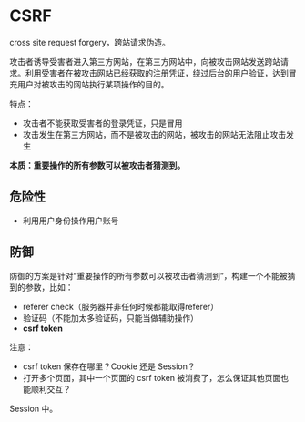 # CSRF

cross site request forgery，跨站请求伪造。

攻击者诱导受害者进入第三方网站，在第三方网站中，向被攻击网站发送跨站请求。利用受害者在被攻击网站已经获取的注册凭证，绕过后台的用户验证，达到冒充用户对被攻击的网站执行某项操作的目的。

特点：

* 攻击者不能获取受害者的登录凭证，只是冒用
* 攻击发生在第三方网站，而不是被攻击的网站，被攻击的网站无法阻止攻击发生

**本质：重要操作的所有参数可以被攻击者猜测到。**

## 危险性

* 利用用户身份操作用户账号

## 防御

防御的方案是针对“重要操作的所有参数可以被攻击者猜测到”，构建一个不能被猜到的参数，比如：

* referer check（服务器并非任何时候都能取得referer）
* 验证码（不能加太多验证码，只能当做辅助操作）
* **csrf token**

注意：

* csrf token 保存在哪里？Cookie 还是 Session？
* 打开多个页面，其中一个页面的 csrf token 被消费了，怎么保证其他页面也能顺利交互？

Session 中。